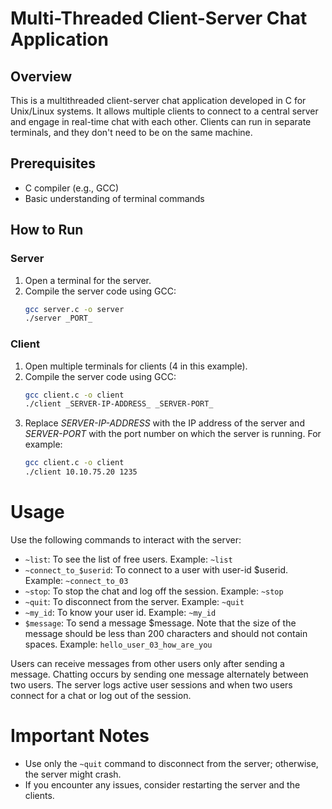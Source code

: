 # Multi-Threaded Client-Server Chat Application

## Overview

This is a multithreaded client-server chat application developed in C for Unix/Linux systems. It allows multiple clients to connect to a central server and engage in real-time chat with each other. Clients can run in separate terminals, and they don't need to be on the same machine.

## Prerequisites
- C compiler (e.g., GCC)
- Basic understanding of terminal commands

## How to Run

### Server

1. Open a terminal for the server.
2. Compile the server code using GCC:
   ```bash
   gcc server.c -o server
   ./server _PORT_

### Client

1. Open multiple terminals for clients (4 in this example).
2. Compile the server code using GCC:
   ```bash
   gcc client.c -o client
   ./client _SERVER-IP-ADDRESS_ _SERVER-PORT_
3. Replace _SERVER-IP-ADDRESS_ with the IP address of the server and _SERVER-PORT_ with the port number on which the server is running. For example:
   ```bash
   gcc client.c -o client
   ./client 10.10.75.20 1235
# Usage

Use the following commands to interact with the server:

- `~list`: To see the list of free users. Example: `~list`
- `~connect_to_$userid`: To connect to a user with user-id $userid. Example: `~connect_to_03`
- `~stop`: To stop the chat and log off the session. Example: `~stop`
- `~quit`: To disconnect from the server. Example: `~quit`
- `~my_id`: To know your user id. Example: `~my_id`
- `$message`: To send a message $message. Note that the size of the message should be less than 200 characters and should not contain spaces. Example: `hello_user_03_how_are_you`

Users can receive messages from other users only after sending a message. Chatting occurs by sending one message alternately between two users. The server logs active user sessions and when two users connect for a chat or log out of the session.
# Important Notes
- Use only the `~quit` command to disconnect from the server; otherwise, the server might crash.
- If you encounter any issues, consider restarting the server and the clients.


